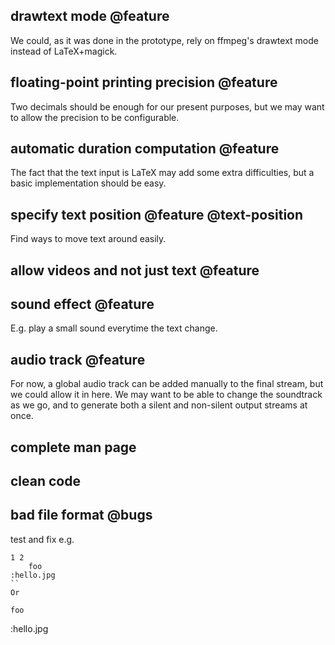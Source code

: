 ## drawtext mode @feature
We could, as it was done in the prototype, rely on ffmpeg's drawtext mode
instead of LaTeX+magick.

## floating-point printing precision @feature
Two decimals should be enough for our present purposes, but we
may want to allow the precision to be configurable.

## automatic duration computation @feature
The fact that the text input is LaTeX may add some
extra difficulties, but a basic implementation should
be easy.

## specify text position @feature @text-position
Find ways to move text around easily.

## allow videos and not just text @feature

## sound effect @feature
E.g. play a small sound everytime the text change.

## audio track @feature
For now, a global audio track can be added manually
to the final stream, but we could allow it in here.
We may want to be able to change the soundtrack
as we go, and to generate both a silent and non-silent
output streams at once.

## complete man page

## clean code

## bad file format @bugs
test and fix e.g.
```
1 2
	foo
:hello.jpg
``
Or
```
	foo
:hello.jpg
```
